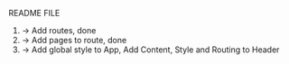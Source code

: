 README FILE

1. -> Add routes, done
2. -> Add pages to route, done
3. -> Add global style to App, Add Content, Style and Routing to Header
